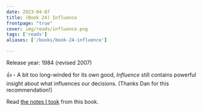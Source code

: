 ```yaml
---
date: 2023-04-07
title: (Book 24) Influence
frontpage: "true"
cover: img/reads/influence.png
tags: ['reads']
aliases: ['/books/book-24-influence']

---
```


Release year: 1984 (revised 2007)

👍 - A bit too long-winded for its own good, *Influence* still contains powerful insight about what influences our decisions. (Thanks Dan for this recommendation!)

Read [the notes I took](https://drive.google.com/file/d/1Uuhj-4AHrXuia78NO1wJ8qDIgfNp-TdJ/view?usp=drive_link) from this book.
